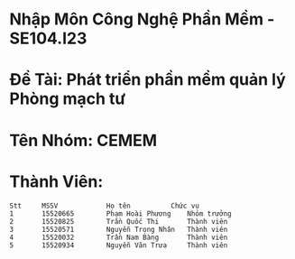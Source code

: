 ﻿# Nhập Môn Công Nghệ Phần Mềm - SE104.I23
# Đề Tài: Phát triển phần mềm quản lý Phòng mạch tư
# Tên Nhóm: CEMEM
# Thành Viên:
	Stt		MSSV			Họ tên			Chức vụ
	1		15520665		Phạm Hoài Phương	Nhóm trưởng
	2		15520825		Trần Quốc Thi		Thành viên
	3		15520571		Nguyễn Trọng Nhân	Thành viên
	4		15520032		Trần Nam Bàng		Thành viên
	5		15520934		Nguyễn Văn Trưa		Thành viên		